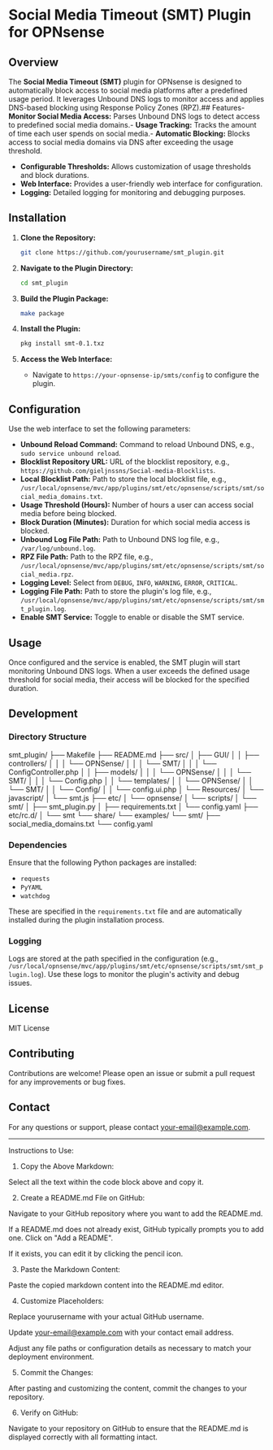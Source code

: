 # Social Media Timeout (SMT) Plugin for OPNsense

## Overview

The **Social Media Timeout (SMT)** plugin for OPNsense is designed to automatically block access to social media platforms after a predefined usage period. It leverages Unbound DNS logs to monitor access and applies DNS-based blocking using Response Policy Zones (RPZ).## Features- **Monitor Social Media Access:** Parses Unbound DNS logs to detect access to predefined social media domains.- **Usage Tracking:** Tracks the amount of time each user spends on social media.- **Automatic Blocking:** Blocks access to social media domains via DNS after exceeding the usage threshold.
- **Configurable Thresholds:** Allows customization of usage thresholds and block durations.
- **Web Interface:** Provides a user-friendly web interface for configuration.
- **Logging:** Detailed logging for monitoring and debugging purposes.

## Installation

1. **Clone the Repository:**

    ```bash
    git clone https://github.com/yourusername/smt_plugin.git
    ```

2. **Navigate to the Plugin Directory:**

    ```bash
    cd smt_plugin
    ```

3. **Build the Plugin Package:**

    ```bash
    make package
    ```

4. **Install the Plugin:**

    ```bash
    pkg install smt-0.1.txz
    ```

5. **Access the Web Interface:**

    - Navigate to `https://your-opnsense-ip/smts/config` to configure the plugin.

## Configuration

Use the web interface to set the following parameters:

- **Unbound Reload Command:** Command to reload Unbound DNS, e.g., `sudo service unbound reload`.
- **Blocklist Repository URL:** URL of the blocklist repository, e.g., `https://github.com/gieljnssns/Social-media-Blocklists`.
- **Local Blocklist Path:** Path to store the local blocklist file, e.g., `/usr/local/opnsense/mvc/app/plugins/smt/etc/opnsense/scripts/smt/social_media_domains.txt`.
- **Usage Threshold (Hours):** Number of hours a user can access social media before being blocked.
- **Block Duration (Minutes):** Duration for which social media access is blocked.
- **Unbound Log File Path:** Path to Unbound DNS log file, e.g., `/var/log/unbound.log`.
- **RPZ File Path:** Path to the RPZ file, e.g., `/usr/local/opnsense/mvc/app/plugins/smt/etc/opnsense/scripts/smt/social_media.rpz`.
- **Logging Level:** Select from `DEBUG`, `INFO`, `WARNING`, `ERROR`, `CRITICAL`.
- **Logging File Path:** Path to store the plugin's log file, e.g., `/usr/local/opnsense/mvc/app/plugins/smt/etc/opnsense/scripts/smt/smt_plugin.log`.
- **Enable SMT Service:** Toggle to enable or disable the SMT service.

## Usage

Once configured and the service is enabled, the SMT plugin will start monitoring Unbound DNS logs. When a user exceeds the defined usage threshold for social media, their access will be blocked for the specified duration.

## Development

### Directory Structure

smt_plugin/ ├── Makefile ├── README.md ├── src/ │   ├── GUI/ │   │   ├── controllers/ │   │   │   └── OPNSense/ │   │   │       └── SMT/ │   │   │           └── ConfigController.php │   │   ├── models/ │   │   │   └── OPNSense/ │   │   │       └── SMT/ │   │   │           └── Config.php │   │   └── templates/ │   │       └── OPNSense/ │   │           └── SMT/ │   │               └── Config/ │   │                   └── config.ui.php │   └── Resources/ │       └── javascript/ │           └── smt.js ├── etc/ │   └── opnsense/ │       └── scripts/ │           └── smt/ │               ├── smt_plugin.py │               ├── requirements.txt │               └── config.yaml ├── etc/rc.d/ │   └── smt └── share/ └── examples/ └── smt/ ├── social_media_domains.txt └── config.yaml

### Dependencies

Ensure that the following Python packages are installed:

- `requests`
- `PyYAML`
- `watchdog`

These are specified in the `requirements.txt` file and are automatically installed during the plugin installation process.

### Logging

Logs are stored at the path specified in the configuration (e.g., `/usr/local/opnsense/mvc/app/plugins/smt/etc/opnsense/scripts/smt/smt_plugin.log`). Use these logs to monitor the plugin's activity and debug issues.

## License

MIT License

## Contributing

Contributions are welcome! Please open an issue or submit a pull request for any improvements or bug fixes.

## Contact

For any questions or support, please contact [your-email@example.com](mailto:your-email@example.com).


---

Instructions to Use:

1. Copy the Above Markdown:

Select all the text within the code block above and copy it.


2. Create a README.md File on GitHub:

Navigate to your GitHub repository where you want to add the README.md.

If a README.md does not already exist, GitHub typically prompts you to add one. Click on "Add a README".

If it exists, you can edit it by clicking the pencil icon.



3. Paste the Markdown Content:

Paste the copied markdown content into the README.md editor.


4. Customize Placeholders:

Replace yourusername with your actual GitHub username.

Update your-email@example.com with your contact email address.

Adjust any file paths or configuration details as necessary to match your deployment environment.



5. Commit the Changes:

After pasting and customizing the content, commit the changes to your repository.


6. Verify on GitHub:

Navigate to your repository on GitHub to ensure that the README.md is displayed correctly with all formatting intact.
